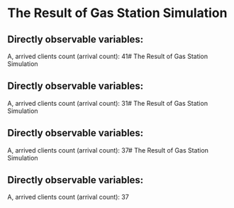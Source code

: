 # The Result of Gas Station Simulation

## Directly observable variables: 

A, arrived clients count (arrival count): 41# The Result of Gas Station Simulation

## Directly observable variables: 

A, arrived clients count (arrival count): 31# The Result of Gas Station Simulation

## Directly observable variables: 

A, arrived clients count (arrival count): 37# The Result of Gas Station Simulation

## Directly observable variables: 

A, arrived clients count (arrival count): 37